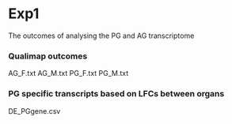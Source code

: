 # Exp1
The outcomes of analysing the PG and AG transcriptome

### Qualimap outcomes 
AG_F.txt 
AG_M.txt 
PG_F.txt
PG_M.txt

### PG specific transcripts based on LFCs between organs
DE_PGgene.csv
